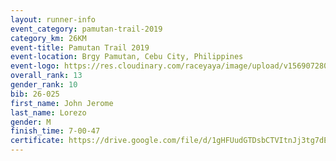 ```yaml
---
layout: runner-info 
event_category: pamutan-trail-2019 
category_km: 26KM 
event-title: Pamutan Trail 2019 
event-location: Brgy Pamutan, Cebu City, Philippines 
event-logo: https://res.cloudinary.com/raceyaya/image/upload/v1569072806/logo/pamutan-trail_d8abrj.jpg 
overall_rank: 13
gender_rank: 10
bib: 26-025
first_name: John Jerome
last_name: Lorezo
gender: M
finish_time: 7-00-47
certificate: https://drive.google.com/file/d/1gHFUudGTDsbCTVItnJj3tg7dEHtpjmxG/view?usp=sharing
---
```

